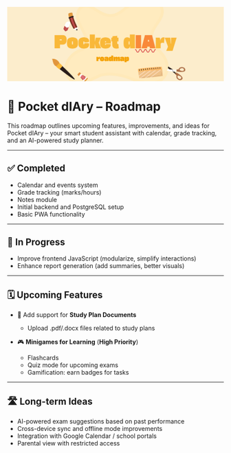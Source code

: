![Pocket dIAry Banner](./roadmap.png)
# 📍 Pocket dIAry – Roadmap

This roadmap outlines upcoming features, improvements, and ideas for Pocket dIAry – your smart student assistant with calendar, grade tracking, and an AI-powered study planner.

---

## ✅ Completed

- Calendar and events system
- Grade tracking (marks/hours)
- Notes module
- Initial backend and PostgreSQL setup
- Basic PWA functionality

---

## 🚧 In Progress

- Improve frontend JavaScript (modularize, simplify interactions)
- Enhance report generation (add summaries, better visuals)

---

## 🗓️ Upcoming Features

- 📘 Add support for **Study Plan Documents**
  - Upload .pdf/.docx files related to study plans

- 🎮 **Minigames for Learning** (**High Priority**)
  - Flashcards
  - Quiz mode for upcoming exams
  - Gamification: earn badges for tasks

---

## 🛣️ Long-term Ideas

- AI-powered exam suggestions based on past performance
- Cross-device sync and offline mode improvements
- Integration with Google Calendar / school portals
- Parental view with restricted access

